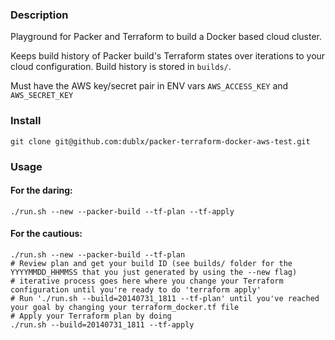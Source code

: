 ### Description
Playground for Packer and Terraform to build a Docker based cloud cluster.  

Keeps build history of Packer build's Terraform states over iterations to your cloud configuration. Build history is stored in `builds/`. 

Must have the AWS key/secret pair in ENV vars `AWS_ACCESS_KEY` and `AWS_SECRET_KEY` 


### Install
```shell
git clone git@github.com:dublx/packer-terraform-docker-aws-test.git 
```

### Usage
#### For the daring:
```shell
./run.sh --new --packer-build --tf-plan --tf-apply
```
#### For the cautious:
```shell
./run.sh --new --packer-build --tf-plan
# Review plan and get your build ID (see builds/ folder for the YYYYMMDD_HHMMSS that you just generated by using the --new flag)
# iterative process goes here where you change your Terraform configuration until you're ready to do 'terraform apply'
# Run './run.sh --build=20140731_1811 --tf-plan' until you've reached your goal by changing your terraform_docker.tf file
# Apply your Terraform plan by doing 
./run.sh --build=20140731_1811 --tf-apply
```

